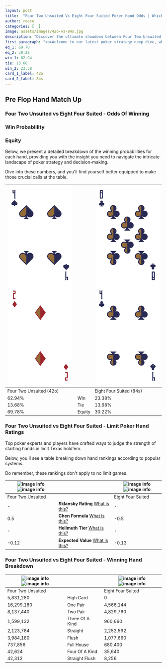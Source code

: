 ```yaml
---
layout: post
title:  "Four Two Unsuited Vs Eight Four Suited Poker Hand Odds | Which Is The Better Hand In Poker? A Complete Guide"
author: reece
categories: [  ]
image: assets/images/42o-vs-84s.jpg
description: "Discover the ultimate showdown between Four Two Unsuited and Eight Four Suited in poker! Uncover the odds, strategies, and scenarios where one hand triumphs over the other. Get ready to up your poker game with this thrilling analysis."
first_paragraph: "<p>Welcome to our latest poker strategy deep dive, where we're pitting two distinct hands against each other in a high-stakes showdown: Four Two Unsuited vs Eight Four Suited.</p><p>In the dynamic world of poker, every decision counts, and knowing which hand holds the upper hand is key to your success at the table.</p><p>In this article, we'll dissect these two hands, explore the scenarios where one dominates the other, and equip you with the knowledge to make strategic choices that can tip the odds in your favor.</p><p>Get ready to unravel the intriguing dynamics of these poker hands and elevate your game to new heights.</p>"
eq_1: 69.78
eq_2: 30.22
win_1: 62.94
tie: 13.68
win_2: 23.38
card_1_label: 42o
card_2_label: 84s
---
```




[comment]: # (sp0)

## Pre Flop Hand Match Up

<div class="table hand-ratings" markdown="1"> 



### Four Two Unsuited vs Eight Four Suited - Odds Of Winning


  
<div class="row graphs"> 
<div class="col-lg-6">
    <h3>Win Probablility</h3>
    <canvas id="WinChart"></canvas>
</div>
<div class="col-lg-6">
    <h3>Equity</h3>
    <canvas id="EquityChart"></canvas>
</div>
</div>

  Below, we present a detailed breakdown of the winning probabilities for each hand, providing you with the insight you need to navigate the intricate landscape of poker strategy and decision-making. 

Dive into these numbers, and you'll find yourself better equipped to make those crucial calls at the table.


    
| ![image info](assets/images/hand1/4.png) ![image info](assets/images/hand1/2o.png) |  | ![image info](assets/images/hand2/8.png) ![image info](assets/images/hand2/4.png) |
| -------- | -------- | -------- |
| Four Two Unsuited (42o) |  | Eight Four Suited (84s) |
| 62.94% | Win | 23.38% |
| 13.68% | Tie | 13.68% |
| 69.78% | Equity | 30.22% |




[comment]: # (sp1)



### Four Two Unsuited vs Eight Four Suited - Limit Poker Hand Ratings

Top poker experts and players have crafted ways to judge the strength of starting hands in limit Texas hold'em. 

Below, you'll see a table breaking down hand rankings according to popular systems. 

Do remember, these rankings don't apply to no limit games.


    
| ![image info](https://www.riverpairs.com/assets/images/hand1/4.png) ![image info](https://www.riverpairs.com/assets/images/hand1/2o.png) |  | ![image info](https://www.riverpairs.com/assets/images/hand2/8.png) ![image info](https://www.riverpairs.com/assets/images/hand2/4.png) |
| -------- | -------- | -------- |
| Four Two Unsuited |  | Eight Four Suited |
| - | **Sklansky Rating** [What is this?](/sklansky-rating-explained) | - |
| 0.5 | **Chen Formula** [What is this?](/chen-formula-explained) | -0.5 |
| - | **Hellmuth Tier** [What is this?](/Hellmuth-tier-explained) | - |
| -0.12 | **Expected Value** [What is this?](/expected-value-explained) | -0.13 |




[comment]: # (sp2)



### Four Two Unsuited vs Eight Four Suited - Winning Hand Breakdown


    
| ![image info](https://www.riverpairs.com/assets/images/hand1/4.png) ![image info](https://www.riverpairs.com/assets/images/hand1/2o.png) |  | ![image info](https://www.riverpairs.com/assets/images/hand2/8.png) ![image info](https://www.riverpairs.com/assets/images/hand2/4.png) |
| -------- | -------- | -------- |
| Four Two Unsuited |  | Eight Four Suited |
| 5,831,280 | High Card | 0 |
| 16,299,180 | One Pair | 4,566,144 |
| 8,137,440 | Two Pair | 4,829,760 |
| 1,599,132 | Three Of A Kind | 960,660 |
| 2,123,784 | Straight | 2,252,592 |
| 3,984,180 | Flush | 1,077,660 |
| 737,856 | Full House | 680,400 |
| 42,624 | Four Of A Kind | 35,640 |
| 42,312 | Straight Flush | 8,256 |




[comment]: # (sp3)



</div>

[comment]: # (sp4)



[comment]: # (sp5)

